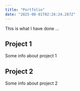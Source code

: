 ```yaml
---
title: "Portfolio"
date: "2025-08-01T02:26:24.287Z"
---
```



This is what I have done …


## Project 1

Some info about project 1


## Project 2

Some info about project 2

